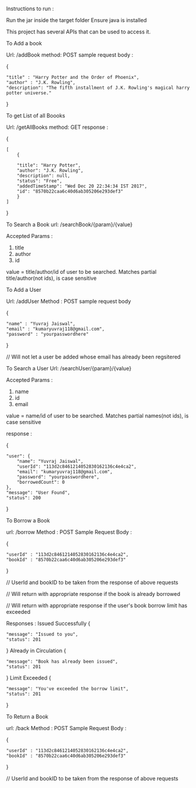 Instructions to run :

Run the jar inside the target folder
Ensure java is installed


This project has several APIs that can be used to access it.



To Add a book

Url: /addBook
method: POST
sample request body :

{

	"title" : "Harry Potter and the Order of Phoenix",
	"author" : "J.K. Rowling",
	"description": "The fifth installment of J.K. Rowling's magical harry potter universe."
}

To get List of all Boooks

Url: /getAllBooks
method: GET
response :

{

	[
	    {

		"title": "Harry Potter",
		"author": "J.K. Rowling",
		"description": null,
		"status": "Free",
		"addedTimeStamp": "Wed Dec 20 22:34:34 IST 2017",
		"id": "8570b22caa6c40d6ab305206e293def3"
	    }
	]
}


To Search a Book
url: /searchBook/{param}/{value}

Accepted Params : 
1. title
2. author
3. id

value = title/author/id of user to be searched. Matches partial title/author(not ids), is case sensitive


To Add a User

Url: /addUser
Method :  POST
sample request body

{

	"name" : "Yuvraj Jaiswal",
	"email" : "kumaryuvraj118@gmail.com",
	"password" : "yourpasswordhere"

}

// Will not let a user be added whose email has already been regsitered

To Search a User
Url: /searchUser/{param}/{value}

Accepted Params : 
1. name
2. id
3. email

value = name/id of user to be searched. Matches partial names(not ids), is case sensitive

response :

{

    "user": {
        "name": "Yuvraj Jaiswal",
        "userId": "113d2c8461214052830162136c4e4ca2",
        "email": "kumaryuvraj118@gmail.com",
        "password": "yourpasswordhere",
        "borrowedCount": 0
    },
    "message": "User Found",
    "status": 200
}

To Borrow a Book

url: /borrow
Method : POST
Sample Request Body :

{

	"userId" : "113d2c8461214052830162136c4e4ca2",
	"bookId" : "8570b22caa6c40d6ab305206e293def3"
}

// UserId and bookID to be taken from the response of above requests

// Will return with appropriate response if the book is already borrowed

// Will return with appropriate response if the user's book borrow limit has exceeded

Responses : 
Issued Successfully
{

    "message": "Issued to you",
    "status": 201
}
Already in Circulation
{

    "message": "Book has already been issued",
    "status": 201
}
Limit Exceeded
{

    "message": "You've exceeded the borrow limit",
    "status": 201
}



To Return a Book

url: /back
Method : POST
Sample Request Body :

{

	"userId" : "113d2c8461214052830162136c4e4ca2",
	"bookId" : "8570b22caa6c40d6ab305206e293def3"
}

// UserId and bookID to be taken from the response of above requests


